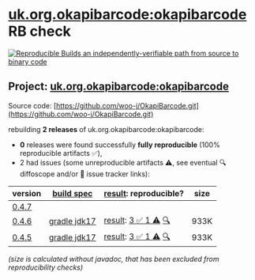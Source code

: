 [uk.org.okapibarcode:okapibarcode](https://central.sonatype.com/artifact/uk.org.okapibarcode/okapibarcode/versions) RB check
=======

[![Reproducible Builds](https://reproducible-builds.org/images/logos/rb.svg) an independently-verifiable path from source to binary code](https://reproducible-builds.org/)

## Project: [uk.org.okapibarcode:okapibarcode](https://central.sonatype.com/artifact/uk.org.okapibarcode/okapibarcode/versions)

Source code: [https://github.com/woo-j/OkapiBarcode.git](https://github.com/woo-j/OkapiBarcode.git)

rebuilding **2 releases** of uk.org.okapibarcode:okapibarcode:
- **0** releases were found successfully **fully reproducible** (100% reproducible artifacts :white_check_mark:),
- 2 had issues (some unreproducible artifacts :warning:, see eventual :mag: diffoscope and/or :memo: issue tracker links):

| version | [build spec](/BUILDSPEC.md) | [result](https://reproducible-builds.org/docs/jvm/): reproducible? | size |
| -- | --------- | ------ | -- |
| [0.4.7](https://central.sonatype.com/artifact/uk.org.okapibarcode/okapibarcode/0.4.7/pom) | | | |
| [0.4.6](https://central.sonatype.com/artifact/uk.org.okapibarcode/okapibarcode/0.4.6/pom) | [gradle jdk17](okapibarcode-0.4.6.buildspec) | [result](okapibarcode-0.4.6.buildinfo): [3 :white_check_mark:  1 :warning:](okapibarcode-0.4.6.buildcompare) [:mag:](okapibarcode-0.4.6.diffoscope) | 933K |
| [0.4.5](https://central.sonatype.com/artifact/uk.org.okapibarcode/okapibarcode/0.4.5/pom) | [gradle jdk17](okapibarcode-0.4.5.buildspec) | [result](okapibarcode-0.4.5.buildinfo): [3 :white_check_mark:  1 :warning:](okapibarcode-0.4.5.buildcompare) [:mag:](okapibarcode-0.4.5.diffoscope) | 933K |

<i>(size is calculated without javadoc, that has been excluded from reproducibility checks)</i>
